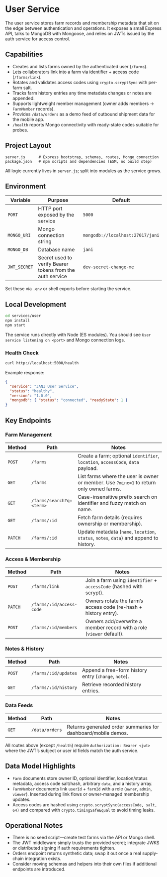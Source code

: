 # User Service

The user service stores farm records and membership metadata that sit on the edge between authentication and operations. It exposes a small Express API, talks to MongoDB with Mongoose, and relies on JWTs issued by the auth service for access control.

## Capabilities

- Creates and lists farms owned by the authenticated user (`/farms`).
- Lets collaborators link into a farm via identifier + access code (`/farms/link`).
- Rotates and validates access codes using `crypto.scryptSync` with per-farm salt.
- Tracks farm history entries any time metadata changes or notes are appended.
- Supports lightweight member management (owner adds members → `FarmMember` records).
- Provides `/data/orders` as a demo feed of outbound shipment data for the mobile app.
- `/health` reports Mongo connectivity with ready-state codes suitable for probes.

## Project Layout

```
server.js      # Express bootstrap, schemas, routes, Mongo connection
package.json   # npm scripts and dependencies (ESM, no build step)
```

All logic currently lives in `server.js`; split into modules as the service grows.

## Environment

| Variable | Purpose | Default |
| --- | --- | --- |
| `PORT` | HTTP port exposed by the service | `5000` |
| `MONGO_URI` | Mongo connection string | `mongodb://localhost:27017/jani` |
| `MONGO_DB` | Database name | `jani` |
| `JWT_SECRET` | Secret used to verify Bearer tokens from the auth service | `dev-secret-change-me` |

Set these via `.env` or shell exports before starting the service.

## Local Development

```bash
cd services/user
npm install
npm start
```

The service runs directly with Node (ES modules). You should see `User service listening on <port>` and Mongo connection logs.

### Health Check

```bash
curl http://localhost:5000/health
```

Example response:

```json
{
  "service": "JANI User Service",
  "status": "healthy",
  "version": "1.0.0",
  "mongodb": { "status": "connected", "readyState": 1 }
}
```

## Key Endpoints

### Farm Management

| Method | Path | Notes |
| --- | --- | --- |
| `POST` | `/farms` | Create a farm; optional `identifier`, `location`, `accessCode`, `data` payload. |
| `GET` | `/farms` | List farms where the user is owner or member. Use `?mine=1` to return only owned farms. |
| `GET` | `/farms/search?q=<term>` | Case-insensitive prefix search on identifier and fuzzy match on name. |
| `GET` | `/farms/:id` | Fetch farm details (requires ownership or membership). |
| `PATCH` | `/farms/:id` | Update metadata (`name`, `location`, `status`, `notes`, `data`) and append to history. |

### Access & Membership

| Method | Path | Notes |
| --- | --- | --- |
| `POST` | `/farms/link` | Join a farm using `identifier` + `accessCode` (hashed with scrypt). |
| `PATCH` | `/farms/:id/access-code` | Owners rotate the farm’s access code (re-hash + history entry). |
| `POST` | `/farms/:id/members` | Owners add/overwrite a member record with a role (`viewer` default). |

### Notes & History

| Method | Path | Notes |
| --- | --- | --- |
| `POST` | `/farms/:id/updates` | Append a free-form history entry (`change`, `note`). |
| `GET` | `/farms/:id/history` | Retrieve recorded history entries. |

### Data Feeds

| Method | Path | Notes |
| --- | --- | --- |
| `GET` | `/data/orders` | Returns generated order summaries for dashboard/mobile demos. |

All routes above (except `/health`) require `Authorization: Bearer <jwt>` where the JWT’s subject or user id fields match the auth service.

## Data Model Highlights

- `Farm` documents store owner ID, optional identifier, location/status metadata, access code salt/hash, arbitrary `data`, and a history array.
- `FarmMember` documents link `userId` + `farmId` with a role (`owner`, `admin`, `viewer`). Inserted during link flows or owner-managed membership updates.
- Access codes are hashed using `crypto.scryptSync(accessCode, salt, 64)` and compared with `crypto.timingSafeEqual` to avoid timing leaks.

## Operational Notes

- There is no seed script—create test farms via the API or Mongo shell.
- The JWT middleware simply trusts the provided secret; integrate JWKS or distributed signing if auth requirements tighten.
- Orders endpoint returns synthetic data; swap it out once a real supply-chain integration exists.
- Consider moving schemas and helpers into their own files if additional endpoints are introduced.
